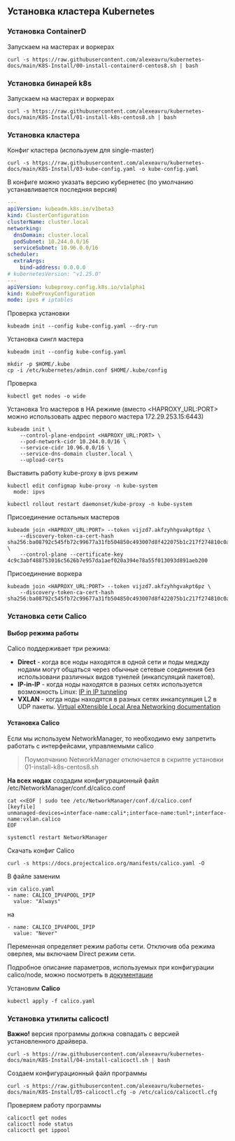 ## Установка кластера Kubernetes

### Установка ContainerD
Запускаем на мастерах и воркерах
```
curl -s https://raw.githubusercontent.com/alexeavru/kubernetes-docs/main/K8S-Install/00-install-containerd-centos8.sh | bash
```
### Установка бинарей k8s
Запускаем на мастерах и воркерах
```
curl -s https://raw.githubusercontent.com/alexeavru/kubernetes-docs/main/K8S-Install/01-install-k8s-centos8.sh | bash
```
### Установка кластера
Конфиг кластера (используем для single-master)
```
curl -s https://raw.githubusercontent.com/alexeavru/kubernetes-docs/main/K8S-Install/03-kube-config.yaml -o kube-config.yaml
```
В конфиге можно указать версию кубернетес (по умолчанию устанавливается последняя версия)
```yaml
---
apiVersion: kubeadm.k8s.io/v1beta3
kind: ClusterConfiguration
clusterName: cluster.local
networking:
  dnsDomain: cluster.local
  podSubnet: 10.244.0.0/16
  serviceSubnet: 10.96.0.0/16
scheduler:
  extraArgs:
    bind-address: 0.0.0.0
# kubernetesVersion: "v1.25.0"
---
apiVersion: kubeproxy.config.k8s.io/v1alpha1
kind: KubeProxyConfiguration
mode: ipvs # iptables

```
Проверка установки
```
kubeadm init --config kube-config.yaml --dry-run
```
Установка сингл мастера
```
kubeadm init --config kube-config.yaml

mkdir -p $HOME/.kube
cp -i /etc/kubernetes/admin.conf $HOME/.kube/config
```
Проверка
```
kubectl get nodes -o wide
```
Установка 1го мастеров в HA режиме (вместо <HAPROXY_URL:PORT> можно использовать адрес первого мастера 172.29.253.15:6443)
```
kubeadm init \
    --control-plane-endpoint <HAPROXY_URL:PORT> \
    --pod-network-cidr 10.244.0.0/16 \
    --service-cidr 10.96.0.0/16 \
    --service-dns-domain cluster.local \
    --upload-certs
```
Выставить работу kube-proxy в ipvs режим
```
kubectl edit configmap kube-proxy -n kube-system
  mode: ipvs

kubectl rollout restart daemonset/kube-proxy -n kube-system
```

Присоединение остальных мастеров
```
kubeadm join <HAPROXY_URL:PORT> --token vijzd7.akfzyhhgvakpt6pz \
    --discovery-token-ca-cert-hash sha256:ba08792c545fb72c99677a31fb504850c493007d8f422075b1c217f274810c0a \
    --control-plane --certificate-key 4c9c3abf488753016c5626b7e957da1aef020a394e78a55f013093d891aeb200
```
Присоединение воркера
```
kubeadm join <HAPROXY_URL:PORT> --token vijzd7.akfzyhhgvakpt6pz \
    --discovery-token-ca-cert-hash sha256:ba08792c545fb72c99677a31fb504850c493007d8f422075b1c217f274810c0a 
```
### Установка сети Calico
#### Выбор режима работы
Calico поддерживает три режима:
 - **Direct** - когда все ноды находятся в одной сети и поды меджду нодами могут общаться через обычные сетевые соединения без использовани различных видов тунелей (инкапсуляций пакетов).
 - **IP-in-IP** - когда ноды находятся в разных сетях используется возможность Linux: [IP in IP tunneling](https://tldp.org/HOWTO/Adv-Routing-HOWTO/lartc.tunnel.ip-ip.html)
 - **VXLAN** - когда ноды находятся в разных сетях инкапсуляция L2 в UDP пакеты. [Virtual eXtensible Local Area Networking documentation](https://www.kernel.org/doc/Documentation/networking/vxlan.txt)

#### Установка Calico
Если мы используем NetworkManager, то необходимо ему запретить работать с интерфейсами, управляемыми calico
> Поумолчанию NetworkManager отключается в скрипте установки 01-install-k8s-centos8.sh

**На всех нодах** cоздадим конфигурационный файл /etc/NetworkManager/conf.d/calico.conf
```
cat <<EOF | sudo tee /etc/NetworkManager/conf.d/calico.conf
[keyfile]
unmanaged-devices=interface-name:cali*;interface-name:tunl*;interface-name:vxlan.calico
EOF

systemctl restart NetworkManager
```

Скачать конфиг Calico
```
curl -s https://docs.projectcalico.org/manifests/calico.yaml -O
```
В файле заменим
```
vim calico.yaml
- name: CALICO_IPV4POOL_IPIP
  value: "Always"
```
на
```
- name: CALICO_IPV4POOL_IPIP
  value: "Never"
```
Переменная определяет режим работы сети. Отключив оба режима оверлея, мы включаем Direct режим сети.

Подробное описание параметров, используемых при конфигурации calico/node, можно посмотреть в [документации](https://docs.projectcalico.org/reference/node/configuration)

Установим **Calico**
```
kubectl apply -f calico.yaml
```
### Установка утилиты calicoctl
**Важно!** версия программы должна совпадать с версией установленного драйвера.
```
curl -s https://raw.githubusercontent.com/alexeavru/kubernetes-docs/main/K8S-Install/04-install-calicoctl.sh | bash
```
Создаем конфигурационный файл программы
```
curl -s https://raw.githubusercontent.com/alexeavru/kubernetes-docs/main/K8S-Install/05-calicoctl.cfg -o /etc/calico/calicoctl.cfg 
```
Проверяем работу программы
```
calicoctl get nodes
calicoctl node status
calicoctl get ippool
```

